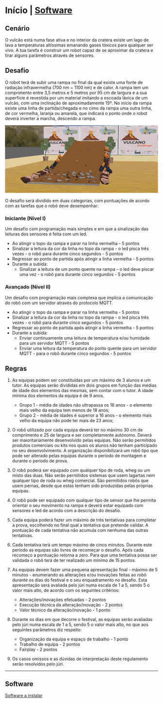 # Início    |    <a href="https://robotics-and-ai-group-of-uac.github.io/Vulcano/software.html"> Software </a>


## Cenário 

O vulcão está numa fase ativa e no interior da cratera existe um lago de lava a temperaturas altíssimas emanando gases tóxicos para qualquer ser vivo. A tua tarefa é construir um robot capaz de se aproximar da cratera e tirar alguns parâmetros através de sensores.

## Desafio

O robot terá de subir uma rampa no final da qual existe uma fonte de radiação infravermelha (700 nm ~ 1100 nm) e de calor. A rampa tem um comprimento entre 3,5 metros e 5 metros por 95 cm de largura e a sua superfície é revestida por um material imitando a escoada lávica de um vulcão, com uma inclinação de aproximadamente 15º. 
No início da rampa existe uma linha de partida/chegada e no cimo da rampa uma outra linha, de cor vermelha, laranja ou amarela, que indicará o ponto onde o robot deverá inverter a marcha, descendo a rampa.

![Vulcano](https://raw.githubusercontent.com/Robotics-and-AI-Group-of-UAc/Vulcano/main/img/rampa.png)

O desafio será dividido em duas categorias, com pontuações de acordo com as tarefas que o robô deve desempenhar:

### Iniciante (Nível I)
Um desafio com programação mais simples e em que a sinalização das leituras dos sensores é feita com um led. 

- Ao atingir o topo da rampa e parar na linha vermelha - 5 pontos
- Sinalizar a leitura da cor da linha no topo da rampa - o led pisca três vezes - o robô para durante cinco segundos - 5 pontos
- Regressar ao ponto de partida após atingir a linha vermelha - 5 pontos
- Durante a subida:
    - Sinalizar a leitura de um ponto quente na rampa - o led deve piscar uma vez - o robô para durante cinco segundos - 5 pontos

### Avançado (Nível II)
Um desafio com programação mais complexa que implica a comunicação do robô com um servidor através do protocolo MQTT.
- Ao atingir o topo da rampa e parar na linha vermelha - 5 pontos
- Sinalizar a leitura da cor da linha no topo da rampa - o led pisca três vezes - o robô para durante cinco segundos - 5 pontos 
- Regressar ao ponto de partida após atingir a linha vermelha - 5 pontos
- Durante a subida:
    - Enviar continuamente uma leitura de temperatura e/ou humidade para um servidor MQTT - 5 pontos
    - Enviar uma leitura da temperatura do ponto quente para um servidor MQTT - para o robô durante cinco segundos - 5 pontos

    
## Regras

1. As equipas podem ser constituídas por um máximo de 3 alunos e um tutor. As equipas serão divididas em dois grupos em função das médias de idade dos elementos das mesmas, sem contar com o tutor. A idade mínima dos elementos da equipa é de 9 anos. 
    - Grupo 1 - média de idades não ultrapassa os 16 anos - o elemento mais velho da equipa tem menos de 18 anos;                         
    - Grupo 2 - média de idades é superior a 16 anos - o elemento mais velho da equipa não pode ter mais de 23 anos;

2. O robô utilizado por cada equipa deverá ter no máximo 30 cm de comprimento e 25 de largura e ser completamente autónomo. Deverá ser maioritariamente desenvolvido pelas equipas. Não serão permitidos produtos comerciais ou kits nos quais os alunos não tenham participado no seu desenvolvimento. A organização disponibilizará um robô tipo que pode ser alterado pelas equipas durante o período de montagem e durante o período de prova. 

3. O robô poderá ser equipado com qualquer tipo de roda, wheg ou um misto das duas. Não serão permitidos sistemas que usem lagartas nem qualquer tipo de roda ou wheg comercial. São permitidos robôs que usem pernas, desde que estas tenham sido produzidas pelas próprias equipas.

4. O robô pode ser equipado com qualquer tipo de sensor que lhe permita orientar o seu movimento na rampa e deverá estar equipado com sensores e led de acordo com a descrição do desafio.

5. Cada equipa poderá fazer um máximo de três tentativas para completar a prova, escolhendo no final qual a tentativa que pretende validar. A pontuação de cada tentativa não acumula com nenhuma das outras tentativas.

6. Cada tentativa terá um tempo máximo de cinco minutos. Durante este período as equipas são livres de recomeçar o desafio. Após cada recomeço a pontuação retorna a zero. Para que uma tentativa possa ser validada o robô terá de ter realizado um mínimo de 15 pontos.

7. As equipas devem fazer uma pequena apresentação final - máximo de 5 minutos - enumerando as alterações e/ou inovações feitas ao robô durante os dias do festival e o seu enquadramento no desafio. Esta apresentação será avaliada pelo júri numa escala de 1 a 5, sendo 5 o valor mais alto, de acordo com os seguintes critérios:
    - Alterações/inovações efetuadas - 2 pontos
    - Execução técnica da alteração/inovação - 2 pontos
    - Valor técnico da alteração/inovação - 1 ponto

8. Durante os dias em que decorre o festival, as equipas serão avaliadas pelo júri numa escala de 1 a 5, sendo 5 o valor mais alto, no que aos seguintes parâmetros diz respeito:

    - Organização da equipa e espaço de trabalho - 1 ponto
    - Trabalho de equipa - 2 pontos
    - Fairplay - 2 pontos

9. Os casos omissos e as dúvidas de interpretação deste regulamento serão resolvidos pelo júri.



____________________________
## Software

<a href="https://robotics-and-ai-group-of-uac.github.io/Vulcano/software.html"> Software a instalar </a>
